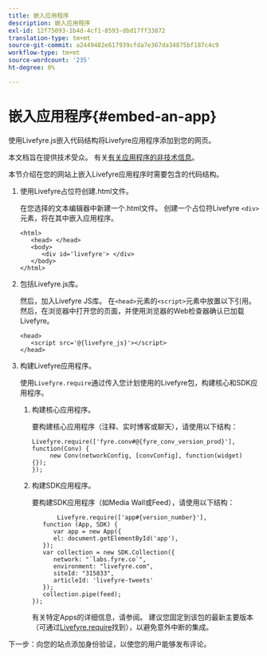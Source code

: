 ```yaml
---
title: 嵌入应用程序
description: 嵌入应用程序
exl-id: 12f75093-1b4d-4cf1-8593-dbd17ff33872
translation-type: tm+mt
source-git-commit: a2449482e617939cfda7e367da34875bf187c4c9
workflow-type: tm+mt
source-wordcount: '235'
ht-degree: 0%

---
```


# 嵌入应用程序{#embed-an-app}

使用Livefyre.js嵌入代码结构将Livefyre应用程序添加到您的网页。

本文档旨在提供技术受众。 有关[有关应用程序的非技术信息](/help/using/c-about-apps/c-about-apps.md)。

本节介绍在您的网站上嵌入Livefyre应用程序时需要包含的代码结构。

1. 使用Livefyre占位符创建.html文件。

   在您选择的文本编辑器中新建一个.html文件。 创建一个占位符Livefyre `<div>`元素，将在其中嵌入应用程序。

   ```
   <html> 
      <head> </head> 
      <body> 
         <div id='livefyre'> </div> 
      </body> 
   </html>
   ```

1. 包括Livefyre.js库。

   然后，加入Livefyre JS库。 在`<head>`元素的`<script>`元素中放置以下引用。 然后，在浏览器中打开您的页面，并使用浏览器的Web检查器确认已加载Livefyre。

   ```
   <head> 
      <script src='@{livefyre_js}'></script> 
   </head> 
   ```

1. 构建Livefyre应用程序。

   使用`Livefyre.require`通过传入您计划使用的Livefyre包，构建核心和SDK应用程序。

   1. 构建核心应用程序。

      要构建核心应用程序（注释、实时博客或聊天），请使用以下结构：

      ```
      Livefyre.require(['fyre.conv#@{fyre_conv_version_prod}'], function(Conv) { 
           new Conv(networkConfig, [convConfig], function(widget) {});  
      });  
      ```

   1. 构建SDK应用程序。

      要构建SDK应用程序（如Media Wall或Feed），请使用以下结构：

      ```
             Livefyre.require(['app#{version_number}'], 
         function (App, SDK) { 
            var app = new App({ 
            el: document.getElementById('app'), 
         }); 
         var collection = new SDK.Collection({ 
            network: "`labs.fyre.co`", 
            environment: "livefyre.com", 
            siteId: "315833", 
            articleId: 'livefyre-tweets' 
         }); 
         collection.pipe(feed); 
      }); 
      ```

      有关特定Apps的详细信息，请参阅[](/help/using/c-about-apps/c-about-apps.md)。 建议您固定到该包的最新主要版本（可通过[Livefyre.require](https://cdn.livefyre.com/packages.html)找到），以避免意外中断的集成。

下一步：向您的站点添加身份验证，以使您的用户能够发布评论。
